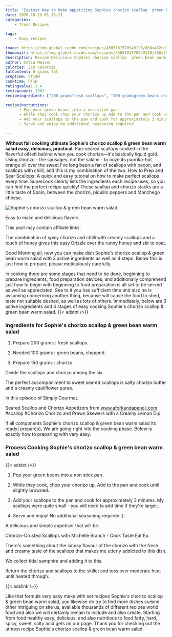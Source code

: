 ```yaml
---
title: "Easiest Way to Make Appetizing Sophies chorizo scallop  green bean warm salad"
date: 2020-10-29 01:13:21
categories:
    - Trend Recipes
    
tags:
    - Easy recipes

image: https://img-global.cpcdn.com/recipes/4565101570949120/680x482cq70/sophies-chorizo-scallop-green-bean-warm-salad-recipe-main-photo.jpg
thumbnail: https://img-global.cpcdn.com/recipes/4565101570949120/350x250cq70/sophies-chorizo-scallop-green-bean-warm-salad-recipe-main-photo.jpg
description: Recipe Delicious Sophies chorizo scallop  green bean warm salad with 3 ingredients and 4 stages of easy cooking.
author: Celia Weaver
calories: 219 calories
fatContent: 8 grams fat
preptime: PT14M
cooktime: PT1H
ratingvalue: 3.4
reviewcount: 1901
recipeingredient: ["200 gramsfresh scallops", "100 gramsgreen beans chopped", "150 gramschorizo"]

recipeinstructions: 
      - Pop your green beans into a non stick pan 
      - While they cook chop your chorizo up Add to the pan and cook until slightly browned 
      - Add your scallops to the pan and cook for approximately 3 minutes My scallops were quite small  you will need to add time if theyre larger 
      - Serve and enjoy No additional seasoning required 

---
```




**Without fail cooking ultimate Sophie&#39;s chorizo scallop &amp; green bean warm salad easy, delicious, practical**. Pan-seared scallops cooked in the flavorful oil left behind when you cook chorizo—it&#39;s basically liquid gold. Using chorizo - the sausages, not the salami - to ooze its paprika-hot orange oil over the sweet I&#39;ve long been a fan of scallops with bacon, and scallops with chilli, and this is my combination of the two. How to Prep and Sear Scallops: A quick and easy tutorial on how to make perfect scallops every time. Supercook clearly lists the ingredients each recipe uses, so you can find the perfect recipe quickly! These scallop and chorizo stacks are a little taste of Spain, between the chorizo, piquillo peppers and Manchego cheese.


![Sophie&#39;s chorizo scallop &amp; green bean warm salad](https://img-global.cpcdn.com/recipes/4565101570949120/680x482cq70/sophies-chorizo-scallop-green-bean-warm-salad-recipe-main-photo.jpg "Sophie&#39;s chorizo scallop &amp; green bean warm salad")



Easy to make and delicious flavors.

This post may contain affiliate links.

The combination of spicy chorizo and chilli with creamy scallops and a touch of honey gives this easy Drizzle over the runny honey and stir to coat.


Good Morning all, now you can make dish Sophie&#39;s chorizo scallop &amp; green bean warm salad with 3 active ingredients as well as 4 steps. Below this is just how to prepare, please meticulously carefully.

In cooking there are some stages that need to be done, beginning to prepare ingredients, food preparation devices, and additionally comprehend just how to begin with beginning to food preparation is all set to be served as well as appreciated. See to it you has sufficient time and also no is assuming concerning another thing, because will cause the food to shed, taste not suitable desired, as well as lots of others. Immediately, below are 3 active ingredients and 4 stages of easy cooking Sophie&#39;s chorizo scallop &amp; green bean warm salad.
{{< adstxt />}}

### Ingredients for Sophie&#39;s chorizo scallop &amp; green bean warm salad


1. Prepare 200 grams : fresh scallops.

1. Needed 100 grams : green beans, chopped.

1. Prepare 150 grams : chorizo.


Divide the scallops and chorizo among the six.

The perfect accompaniment to sweet seared scallops is salty chorizo butter and a creamy cauliflower puree.

In this episode of Simply Gourmet.

Seared Scallop and Chorizo Appetizers from www.aforkandapencil.com #scallop #Chorizo Chorizo and Prawn Skewers with a Creamy Lemon Dip.


If all components Sophie&#39;s chorizo scallop &amp; green bean warm salad its ready| prepares}, We are going right into the cooking phase. Below is exactly how to preparing with very easy.

### Process Cooking Sophie&#39;s chorizo scallop &amp; green bean warm salad

{{< adstxt />}}


1. Pop your green beans into a non stick pan..



1. While they cook, chop your chorizo up. Add to the pan and cook until slightly browned..



1. Add your scallops to the pan and cook for approximately 3 minutes. My scallops were quite small - you will need to add time if they&#39;re larger..



1. Serve and enjoy! No additional seasoning required :).




A delicious and simple appetiser that will be.

Chorizo-Crusted Scallops with Michelle Branch - Cook Taste Eat Ep.

There&#39;s something about the smoky flavour of the chorizo with the fresh and creamy taste of the scallops that makes me utterly addicted to this dish.

We collect tidal samphire and adding it to this.

Return the chorizo and scallops to the skillet and toss over moderate heat until heated through.


{{< adslink />}}

Like that formula very easy make with set recipes Sophie&#39;s chorizo scallop &amp; green bean warm salad, you likewise do try to find more dishes cuisine other intriguing on site us, available thousands of different recipes world food and also we will certainly remain to include and also create. Starting from food healthy easy, delicious, and also nutritious to food fatty, hard, spicy, sweet, salty acid gets on our page. Thank you for checking out the utmost recipe Sophie&#39;s chorizo scallop &amp; green bean warm salad.
